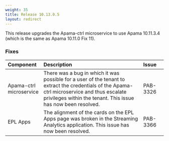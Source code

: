 ```yaml
---
weight: 35
title: Release 10.13.0.5
layout: redirect
---
```


This release upgrades the Apama-ctrl microservice to use Apama 10.11.3.4 (which is the same as Apama 10.11.0 Fix 11).

### Fixes

<table>
<colgroup>
    <col style="width: 15%;">
    <col style="width: 70%;">
    <col style="width: 15%;">
</colgroup>
<thead>
<tr>
<th style="text-align:left">Component</th>
<th style="text-align:left">Description</th>
<th style="text-align:left">Issue</th>
</tr>
</thead>
<tbody>

<tr>
<td style="text-align:left">Apama-ctrl microservice</td>
<td style="text-align:left">There was a bug in which it was possible for a user of the tenant to extract the credentials of the Apama-ctrl microservice
   and thus escalate privileges within the tenant. This issue has now been resolved.</td>
<td style="text-align:left">PAB-3326</td>
</tr>
<tr>
<td style="text-align:left">EPL Apps</td>
<td style="text-align:left">The alignment of the cards on the EPL Apps page was broken in the Streaming Analytics application. This issue has now been resolved.</td>
<td style="text-align:left">PAB-3366</td>
</tr>

</tbody>
</table>
